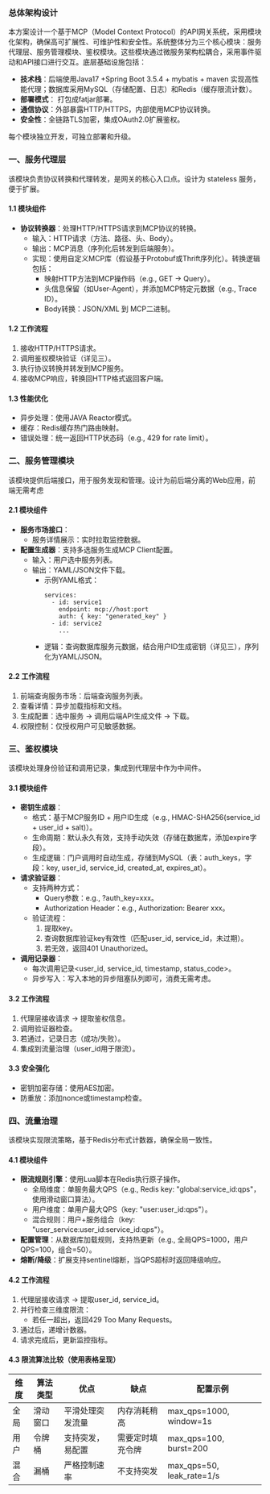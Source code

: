 ### 总体架构设计

本方案设计一个基于MCP（Model Context Protocol）的API网关系统，采用模块化架构，确保高可扩展性、可维护性和安全性。系统整体分为三个核心模块：服务代理层、服务管理模块、鉴权模块。这些模块通过微服务架构松耦合，采用事件驱动和API接口进行交互。底层基础设施包括：

- **技术栈**：后端使用Java17 +Spring Boot 3.5.4 + mybatis + maven 实现高性能代理；数据库采用MySQL（存储配置、日志）和Redis（缓存限流计数）。
- **部署模式**： 打包成fatjar部署。
- **通信协议**：外部暴露HTTP/HTTPS，内部使用MCP协议转换。
- **安全性**：全链路TLS加密，集成OAuth2.0扩展鉴权。

每个模块独立开发，可独立部署和升级。

### 一、服务代理层

该模块负责协议转换和代理转发，是网关的核心入口点。设计为 stateless 服务，便于扩展。

#### 1.1 模块组件
- **协议转换器**：处理HTTP/HTTPS请求到MCP协议的转换。
    - 输入：HTTP请求（方法、路径、头、Body）。
    - 输出：MCP消息（序列化后转发到后端服务）。
    - 实现：使用自定义MCP库（假设基于Protobuf或Thrift序列化）。转换逻辑包括：
        - 映射HTTP方法到MCP操作码（e.g., GET -> Query）。
        - 头信息保留（如User-Agent），并添加MCP特定元数据（e.g., Trace ID）。
        - Body转换：JSON/XML 到 MCP二进制。

#### 1.2 工作流程
1. 接收HTTP/HTTPS请求。
2. 调用鉴权模块验证（详见三）。
3. 执行协议转换并转发到MCP服务。
4. 接收MCP响应，转换回HTTP格式返回客户端。

#### 1.3 性能优化
- 异步处理：使用JAVA Reactor模式。
- 缓存：Redis缓存热门路由映射。
- 错误处理：统一返回HTTP状态码（e.g., 429 for rate limit）。

### 二、服务管理模块

该模块提供后端接口，用于服务发现和管理。设计为前后端分离的Web应用，前端无需考虑

#### 2.1 模块组件
- **服务市场接口**：
    - 服务详情展示：实时拉取监控数据。
- **配置生成器**：支持多选服务生成MCP Client配置。
    - 输入：用户选中服务列表。
    - 输出：YAML/JSON文件下载。
        - 示例YAML格式：
          ```
          services:
            - id: service1
              endpoint: mcp://host:port
              auth: { key: "generated_key" }
            - id: service2
              ...
          ```
        - 逻辑：查询数据库服务元数据，结合用户ID生成密钥（详见三），序列化为YAML/JSON。

#### 2.2 工作流程
1. 前端查询服务市场：后端查询服务列表。
2. 查看详情：异步加载指标和文档。
3. 生成配置：选中服务 -> 调用后端API生成文件 -> 下载。
4. 权限控制：仅授权用户可见敏感数据。

### 三、鉴权模块

该模块处理身份验证和调用记录，集成到代理层中作为中间件。

#### 3.1 模块组件
- **密钥生成器**：
    - 格式：基于MCP服务ID + 用户ID生成（e.g., HMAC-SHA256(service_id + user_id + salt)）。
    - 生命周期：默认永久有效，支持手动失效（存储在数据库，添加expire字段）。
    - 生成逻辑：门户调用时自动生成，存储到MySQL（表：auth_keys，字段：key, user_id, service_id, created_at, expires_at）。
- **请求验证器**：
    - 支持两种方式：
        - Query参数：e.g., ?auth_key=xxx。
        - Authorization Header：e.g., Authorization: Bearer xxx。
    - 验证流程：
        1. 提取key。
        2. 查询数据库验证key有效性（匹配user_id, service_id，未过期）。
        3. 若无效，返回401 Unauthorized。
- **调用记录器**：
    - 每次调用记录<user_id, service_id, timestamp, status_code>。
    - 异步写入：写入本地的异步阻塞队列即可，消费无需考虑。

#### 3.2 工作流程
1. 代理层接收请求 -> 提取鉴权信息。
2. 调用验证器检查。
3. 若通过，记录日志（成功/失败）。
4. 集成到流量治理（user_id用于限流）。

#### 3.3 安全强化
- 密钥加密存储：使用AES加密。
- 防重放：添加nonce或timestamp检查。
### 四、流量治理

该模块实现限流策略，基于Redis分布式计数器，确保全局一致性。

#### 4.1 模块组件
- **限流规则引擎**：使用Lua脚本在Redis执行原子操作。
    - 全局维度：单服务最大QPS（e.g., Redis key: "global:service_id:qps"，使用滑动窗口算法）。
    - 用户维度：单用户最大QPS（key: "user:user_id:qps"）。
    - 混合规则：用户+服务组合（key: "user_service:user_id:service_id:qps"）。
- **配置管理**：从数据库加载规则，支持热更新（e.g., 全局QPS=1000，用户QPS=100，组合=50）。
- **熔断/降级**：扩展支持sentinel熔断，当QPS超标时返回降级响应。

#### 4.2 工作流程
1. 代理层接收请求 -> 提取user_id, service_id。
2. 并行检查三维度限流：
    - 若任一超出，返回429 Too Many Requests。
3. 通过后，递增计数器。
4. 请求完成后，更新监控指标。

#### 4.3 限流算法比较（使用表格呈现）

| 维度       | 算法类型     | 优点                     | 缺点                     | 配置示例 |
|------------|--------------|--------------------------|--------------------------|----------|
| 全局      | 滑动窗口    | 平滑处理突发流量        | 内存消耗稍高            | max_qps=1000, window=1s |
| 用户      | 令牌桶      | 支持突发，易配置        | 需要定时填充令牌        | max_qps=100, burst=200 |
| 混合      | 漏桶        | 严格控制速率            | 不支持突发              | max_qps=50, leak_rate=1/s |